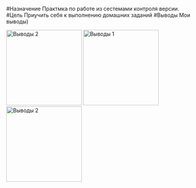 #Назначение
Практмка по работе из сестемами контроля версии.
#Цель
Приучить себя к выполнению домашних заданий
#Выводы
Мои выводы)

<img src="http://www.meteovesti.ru/pictures/63548040686.jpg" width="200" alt="Выводы 2"/>

<img src="https://hsto.org/files/a02/e0d/763/a02e0d7632404276a6eb6eb3c50a7505.jpg" width="200" alt="Выводы 1"/>

<img src="http://risovach.ru/upload/2013/03/mem/kosmos-ohuenno_14308608_orig_.jpeg" width="200" alt="Выводы 2"/>
